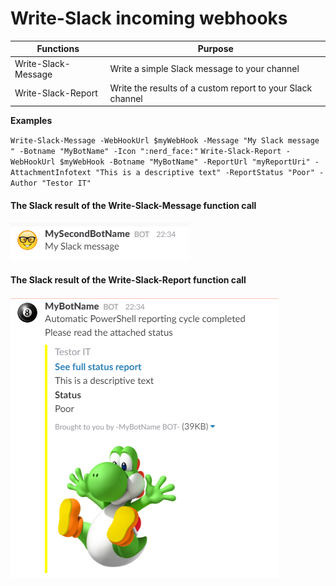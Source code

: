 # Write-Slack incoming webhooks

Functions | Purpose
----------|--------
Write-Slack-Message | Write a simple Slack message to your channel
Write-Slack-Report | Write the results of a custom report to your Slack channel

**Examples**

`Write-Slack-Message -WebHookUrl $myWebHook -Message "My Slack message " -Botname "MyBotName" -Icon ":nerd_face:"`
`Write-Slack-Report -WebHookUrl $myWebHook -Botname "MyBotName" -ReportUrl "myReportUri" -AttachmentInfotext "This is a descriptive text" -ReportStatus "Poor" -Author "Testor IT"`

#### The Slack result of the Write-Slack-Message function call

![Capture1](/images/SlackBot2.PNG)

#### The Slack result of the Write-Slack-Report function call

![Capture2](/images/SlackBot1.PNG)

